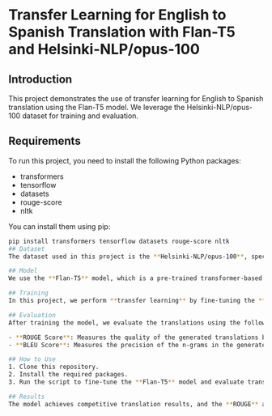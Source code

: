 # Transfer Learning for English to Spanish Translation with Flan-T5 and Helsinki-NLP/opus-100

## Introduction
This project demonstrates the use of transfer learning for English to Spanish translation using the Flan-T5 model. We leverage the Helsinki-NLP/opus-100 dataset for training and evaluation.

## Requirements
To run this project, you need to install the following Python packages:

- transformers
- tensorflow
- datasets
- rouge-score
- nltk

You can install them using pip:

```bash
pip install transformers tensorflow datasets rouge-score nltk
## Dataset
The dataset used in this project is the **Helsinki-NLP/opus-100**, specifically the English-Spanish (en-es) subset. It contains parallel translation pairs in both languages, and is used to train and evaluate the translation model.

## Model
We use the **Flan-T5** model, which is a pre-trained transformer-based model fine-tuned for sequence-to-sequence tasks, such as machine translation.

## Training
In this project, we perform **transfer learning** by fine-tuning the **Flan-T5** model on the English-Spanish translation task. The model is trained using the dataset and evaluated on a test set to calculate translation quality.

## Evaluation
After training the model, we evaluate the translations using the following metrics:

- **ROUGE Score**: Measures the quality of the generated translations based on n-grams.
- **BLEU Score**: Measures the precision of the n-grams in the generated translations compared to reference translations.

## How to Use
1. Clone this repository.
2. Install the required packages.
3. Run the script to fine-tune the **Flan-T5** model and evaluate translations.

## Results
The model achieves competitive translation results, and the **ROUGE** and **BLEU** scores are used to evaluate the quality of the generated translations.

